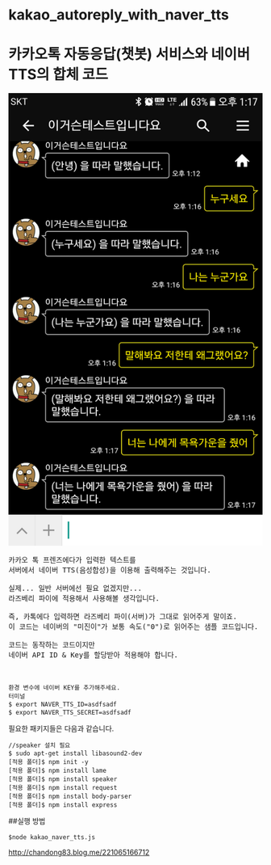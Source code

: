 # kakao_autoreply_with_naver_tts
# 카카오톡 자동응답(챗봇) 서비스와 네이버 TTS의 합체 코드


![스크린](./img/Screenshot.png)

<pre>
카카오 톡 프렌즈에다가 입력한 텍스트를
서버에서 네이버 TTS(음성합성)을 이용해 출력해주는 것입니다.

실제... 일반 서버에선 필요 없겠지만...
라즈베리 파이에 적용해서 사용해볼 생각입니다.

즉, 카톡에다 입력하면 라즈베리 파이(서버)가 그대로 읽어주게 말이죠.
이 코드는 네이버의 "미진이"가 보통 속도("0")로 읽어주는 샘플 코드입니다.

코드는 동작하는 코드이지만
네이버 API ID & Key를 할당받아 적용해야 합니다.

</pre>


~~~~

환경 변수에 네이버 KEY를 추가해주세요.
터미널
$ export NAVER_TTS_ID=asdfsadf
$ export NAVER_TTS_SECRET=asdfsadf
~~~~



필요한 패키지들은 다음과 같습니다.
~~~~
//speaker 설치 필요
$ sudo apt-get install libasound2-dev
[적용 폴더]$ npm init -y
[적용 폴더]$ npm install lame
[적용 폴더]$ npm install speaker
[적용 폴더]$ npm install request
[적용 폴더]$ npm install body-parser
[적용 폴더]$ npm install express
~~~~


##실행 방법
~~~
$node kakao_naver_tts.js
~~~

http://chandong83.blog.me/221065166712
